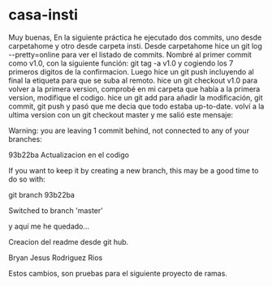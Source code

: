 # casa-insti

Muy buenas,
En la siguiente práctica he ejecutado dos commits, uno desde carpetahome y otro desde carpeta insti.
Desde carpetahome hice un git log --pretty=online para ver el listado de commits.
Nombré al primer commit como v1.0, con la siguiente función: git tag -a v1.0 y cogiendo los 7 primeros digitos de la confirmacion.
Luego hice un git push incluyendo al final la etiqueta para que se suba al remoto.
hice un git checkout v1.0 para volver a la primera version, comprobé en mi carpeta que había a la primera version, modifique el codigo.
hice un git add para añadir la modificación, git commit, git push y pasó que me decia que todo estaba up-to-date.
volví a la ultima version con un git checkout master y me salió este mensaje:


Warning: you are leaving 1 commit behind, not connected to
any of your branches:

  93b22ba Actualizacion en el codigo

If you want to keep it by creating a new branch, this may be a good time
to do so with:

 git branch <new-branch-name> 93b22ba

Switched to branch 'master'

y aquí me he quedado...



Creacion del readme desde git hub.

Bryan Jesus Rodriguez Rios


Estos cambios, son pruebas para el siguiente proyecto de ramas.

